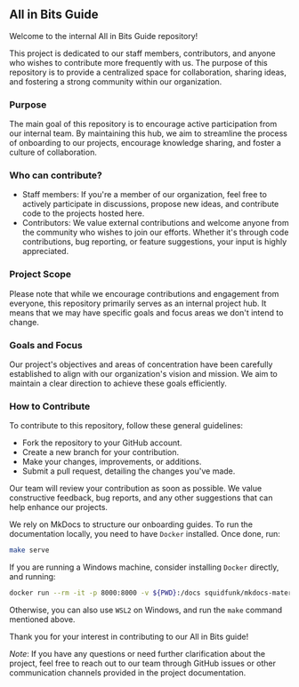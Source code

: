 ## All in Bits Guide

Welcome to the internal All in Bits Guide repository! 

This project is dedicated to our staff members, contributors, and anyone who wishes to contribute more frequently with us. 
The purpose of this repository is to provide a centralized space for collaboration, sharing ideas, 
and fostering a strong community within our organization.

### Purpose

The main goal of this repository is to encourage active participation from our internal team. By maintaining this hub, we aim to streamline the process of onboarding to our projects, encourage knowledge sharing, and foster a culture of collaboration.

### Who can contribute?

- Staff members: If you're a member of our organization, feel free to actively participate in discussions, propose new ideas, and contribute code to the projects hosted here.
- Contributors: We value external contributions and welcome anyone from the community who wishes to join our efforts. Whether it's through code contributions, bug reporting, or feature suggestions, your input is highly appreciated.

### Project Scope

Please note that while we encourage contributions and engagement from everyone, this repository primarily serves as an internal project hub. It means that we may have specific goals and focus areas we don't intend to change.

### Goals and Focus

Our project's objectives and areas of concentration have been carefully established to align with our organization's vision and mission. We aim to maintain a clear direction to achieve these goals efficiently.

### How to Contribute

To contribute to this repository, follow these general guidelines:

- Fork the repository to your GitHub account.
- Create a new branch for your contribution.
- Make your changes, improvements, or additions.
- Submit a pull request, detailing the changes you've made.

Our team will review your contribution as soon as possible. We value constructive feedback, bug reports, and any other suggestions that can help enhance our projects.

We rely on MkDocs to structure our onboarding guides. To run the documentation locally, you need to have `Docker` installed.
Once done, run:
```bash
make serve
```

If you are running a Windows machine, consider installing `Docker` directly, and running:
```bash
docker run --rm -it -p 8000:8000 -v ${PWD}:/docs squidfunk/mkdocs-material
```

Otherwise, you can also use `WSL2` on Windows, and run the `make` command mentioned above.

Thank you for your interest in contributing to our All in Bits guide!

*Note*: If you have any questions or need further clarification about the project, feel free to reach out to our team through GitHub issues or other communication channels provided in the project documentation.
